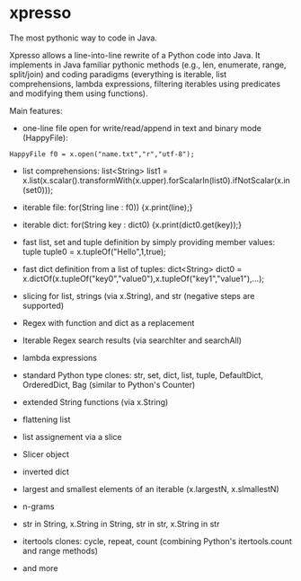 # xpresso
The most pythonic way to code in Java.

Xpresso allows a line-into-line rewrite of a Python code into Java. It implements in Java familiar pythonic methods (e.g., len, enumerate, range, split/join) and coding paradigms (everything is iterable, list comprehensions, lambda expressions, filtering iterables using predicates and modifying them using functions).

Main features:

 * one-line file open for write/read/append in text and binary mode (HappyFile):
 ```
 HappyFile f0 = x.open("name.txt","r","utf-8");
 ```
 * list comprehensions: list\<String\> list1 = x.list(x.scalar().transformWith(x.upper).forScalarIn(list0).ifNotScalar(x.in(set0)));
 
 * iterable file: for(String line : f0)) {x.print(line);}
 
 * iterable dict: for(String key : dict0) {x.print(dict0.get(key));}

 * fast list, set and tuple definition by simply providing member values: tuple tuple0 = x.tupleOf("Hello",1,true);

 * fast dict definition from a list of tuples: dict\<String\> dict0 = x.dictOf(x.tupleOf("key0","value0"),x.tupleOf("key1","value1"),...);

 * slicing for list, strings (via x.String), and str (negative steps are supported)
 
 * Regex with function and dict as a replacement
 
 * Iterable Regex search results (via searchIter and searchAll)
  
 * lambda expressions
 
 * standard Python type clones: str, set, dict, list, tuple, DefaultDict, OrderedDict, Bag (similar to Python's Counter)
  
 * extended String functions (via x.String)
 
 * flattening list
 
 * list assignement via a slice
 
 * Slicer object
 
 * inverted dict
 
 * largest and smallest elements of an iterable (x.largestN, x.slmallestN)
 
 * n-grams
 
 * str in String, x.String in String, str in str, x.String in str
 
 * itertools clones: cycle, repeat, count (combining Python's itertools.count and range methods)
 
 * and more
